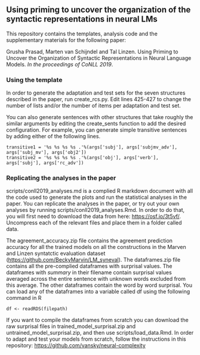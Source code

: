 ## Using priming to uncover the organization of the syntactic representations in neural LMs

This repository contains the templates, analysis code and the supplementary materials for the following paper:

Grusha Prasad, Marten van Schijndel and Tal Linzen. Using Priming to Uncover the Organization of Syntactic Representations in Neural Language Models. *In the proceedings of CoNLL 2019*.

### Using the template
In order to generate the adaptation and test sets for the seven structures described in the paper, run create_rcs.py. Edit lines 425-427 to change the number of lists and/or the number of items per adaptation and test set. 

You can also generate sentences with other structures that take roughly the similar arguments by editing the create_sents function to add the desired configuration. For example, you can generate simple transitive sentences by adding either of the following lines. 

```
transitive1 = '%s %s %s %s .'%(args['subj'], args['subjmv_adv'], args['subj_mv'], args['obj2'])
transitive2 = '%s %s %s %s .'%(args['obj'], args['verb'], args['subj'], args['rc_adv'])
```


### Replicating the analyses in the paper
scripts/conll2019_analyses.md is a complied R markdown document with all the code used to generate the plots and run the statistical analyses in the paper. You can replicate the analyses in the paper, or try out your own analyses by running scripts/conll2019_analyses.Rmd. In order to do that, you will first need to download the data from here: https://osf.io/3t5vf/. Uncompress each of the relevant files and place them in a folder called data.
  
The agreement_accuracy.zip file contains the agreement prediction accuracy for all the trained models on all the constructions in the Marven and Linzen syntatctic evaluation dataset (https://github.com/BeckyMarvin/LM_syneval). The dataframes.zip file contains all the pre-complied dataframes with surprisal values. The dataframes with *summary* in their filename contain surprisal values averaged across the entire sentence with unknown words excluded from this average. The other dataframes contain the word by word surprisal. You can load any of the dataframes into a variable called df using the following command in R

```
df <- readRDS(filepath)
```

If you want to compile the dataframes from scratch you can download the raw surprisal files in trained_model_surprisal.zip and untrained_model_surprisal.zip, and then use scripts/load_data.Rmd. In order to adapt and test your models from scratch, follow the instructions in this repository: https://github.com/vansky/neural-complexity


